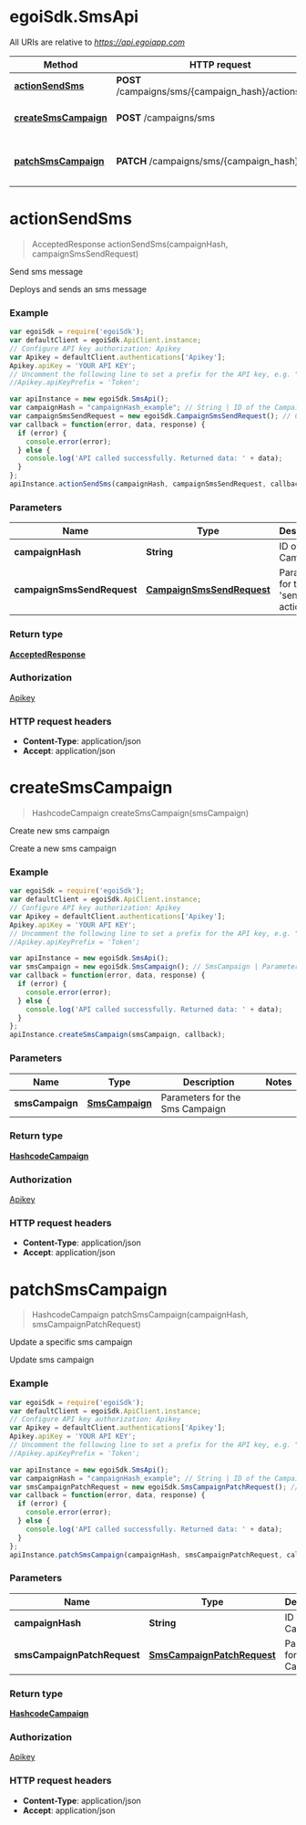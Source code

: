 # egoiSdk.SmsApi

All URIs are relative to *https://api.egoiapp.com*

Method | HTTP request | Description
------------- | ------------- | -------------
[**actionSendSms**](SmsApi.md#actionSendSms) | **POST** /campaigns/sms/{campaign_hash}/actions/send | Send sms message
[**createSmsCampaign**](SmsApi.md#createSmsCampaign) | **POST** /campaigns/sms | Create new sms campaign
[**patchSmsCampaign**](SmsApi.md#patchSmsCampaign) | **PATCH** /campaigns/sms/{campaign_hash} | Update a specific sms campaign


<a name="actionSendSms"></a>
# **actionSendSms**
> AcceptedResponse actionSendSms(campaignHash, campaignSmsSendRequest)

Send sms message

Deploys and sends an sms message

### Example
```javascript
var egoiSdk = require('egoiSdk');
var defaultClient = egoiSdk.ApiClient.instance;
// Configure API key authorization: Apikey
var Apikey = defaultClient.authentications['Apikey'];
Apikey.apiKey = 'YOUR API KEY';
// Uncomment the following line to set a prefix for the API key, e.g. "Token" (defaults to null)
//Apikey.apiKeyPrefix = 'Token';

var apiInstance = new egoiSdk.SmsApi();
var campaignHash = "campaignHash_example"; // String | ID of the Campaign
var campaignSmsSendRequest = new egoiSdk.CampaignSmsSendRequest(); // CampaignSmsSendRequest | Parameters for the 'send sms' action
var callback = function(error, data, response) {
  if (error) {
    console.error(error);
  } else {
    console.log('API called successfully. Returned data: ' + data);
  }
};
apiInstance.actionSendSms(campaignHash, campaignSmsSendRequest, callback);
```

### Parameters

Name | Type | Description  | Notes
------------- | ------------- | ------------- | -------------
 **campaignHash** | **String**| ID of the Campaign | 
 **campaignSmsSendRequest** | [**CampaignSmsSendRequest**](CampaignSmsSendRequest.md)| Parameters for the &#39;send sms&#39; action | 

### Return type

[**AcceptedResponse**](AcceptedResponse.md)

### Authorization

[Apikey](../README.md#Apikey)

### HTTP request headers

 - **Content-Type**: application/json
 - **Accept**: application/json

<a name="createSmsCampaign"></a>
# **createSmsCampaign**
> HashcodeCampaign createSmsCampaign(smsCampaign)

Create new sms campaign

Create a new sms campaign

### Example
```javascript
var egoiSdk = require('egoiSdk');
var defaultClient = egoiSdk.ApiClient.instance;
// Configure API key authorization: Apikey
var Apikey = defaultClient.authentications['Apikey'];
Apikey.apiKey = 'YOUR API KEY';
// Uncomment the following line to set a prefix for the API key, e.g. "Token" (defaults to null)
//Apikey.apiKeyPrefix = 'Token';

var apiInstance = new egoiSdk.SmsApi();
var smsCampaign = new egoiSdk.SmsCampaign(); // SmsCampaign | Parameters for the Sms Campaign
var callback = function(error, data, response) {
  if (error) {
    console.error(error);
  } else {
    console.log('API called successfully. Returned data: ' + data);
  }
};
apiInstance.createSmsCampaign(smsCampaign, callback);
```

### Parameters

Name | Type | Description  | Notes
------------- | ------------- | ------------- | -------------
 **smsCampaign** | [**SmsCampaign**](SmsCampaign.md)| Parameters for the Sms Campaign | 

### Return type

[**HashcodeCampaign**](HashcodeCampaign.md)

### Authorization

[Apikey](../README.md#Apikey)

### HTTP request headers

 - **Content-Type**: application/json
 - **Accept**: application/json

<a name="patchSmsCampaign"></a>
# **patchSmsCampaign**
> HashcodeCampaign patchSmsCampaign(campaignHash, smsCampaignPatchRequest)

Update a specific sms campaign

Update sms campaign

### Example
```javascript
var egoiSdk = require('egoiSdk');
var defaultClient = egoiSdk.ApiClient.instance;
// Configure API key authorization: Apikey
var Apikey = defaultClient.authentications['Apikey'];
Apikey.apiKey = 'YOUR API KEY';
// Uncomment the following line to set a prefix for the API key, e.g. "Token" (defaults to null)
//Apikey.apiKeyPrefix = 'Token';

var apiInstance = new egoiSdk.SmsApi();
var campaignHash = "campaignHash_example"; // String | ID of the Campaign
var smsCampaignPatchRequest = new egoiSdk.SmsCampaignPatchRequest(); // SmsCampaignPatchRequest | Parameters for the Sms Campaign
var callback = function(error, data, response) {
  if (error) {
    console.error(error);
  } else {
    console.log('API called successfully. Returned data: ' + data);
  }
};
apiInstance.patchSmsCampaign(campaignHash, smsCampaignPatchRequest, callback);
```

### Parameters

Name | Type | Description  | Notes
------------- | ------------- | ------------- | -------------
 **campaignHash** | **String**| ID of the Campaign | 
 **smsCampaignPatchRequest** | [**SmsCampaignPatchRequest**](SmsCampaignPatchRequest.md)| Parameters for the Sms Campaign | 

### Return type

[**HashcodeCampaign**](HashcodeCampaign.md)

### Authorization

[Apikey](../README.md#Apikey)

### HTTP request headers

 - **Content-Type**: application/json
 - **Accept**: application/json


